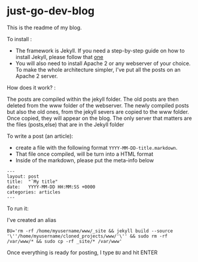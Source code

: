 # just-go-dev-blog

This is the readme of my blog.

To install : 

- The framework is Jekyll. If you need a step-by-step guide on how to install Jekyll, 
please follow that [one](https://computingforgeeks.com/how-to-install-jekyll-on-ubuntu-18-04/) 
- You will also need to install Apache 2 or any webserver of your choice. To make the whole 
architecture simpler, I've put all the posts on an Apache 2 server. 


How does it work? :

The posts are compiled within the jekyll folder. The old posts are then deleted from the www folder of the webserver.
The newly compiled posts but also the old ones, from the jekyll severs are copied to the www folder. 
Once copied, they will appear on the blog.
The only server that matters are the files (posts,else) that are in the Jekyll folder


To write a post (an article):

- create a file with the following format `YYYY-MM-DD-title.markdown`.
- That file once compiled, will be turn into a HTML format 
- Inside of the markdown, please put the meta-info below

```
---
layout: post
title:  "`My title"
date:   YYYY-MM-DD HH:MM:SS +0000
categories: articles
---
``` 

To run it:

I've created an alias 

`BU='rm -rf /home/myusername/www/_site && jekyll build --source '\''/home/myusername/cloned_projects/www/'\'' && sudo rm -rf /var/www/* && sudo cp -rf _site/* /var/www'`

Once everything is ready for posting, I type `BU` and hit ENTER
